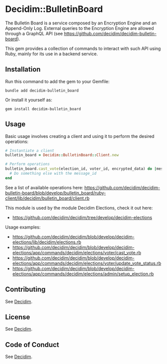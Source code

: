 # Decidim::BulletinBoard

The Bulletin Board is a service composed by an Encryption Engine and an Append-Only Log. External queries to the Encryption Engine are allowed through a GraphQL API (see https://github.com/decidim/decidim-bulletin-board).

This gem provides a collection of commands to interact with such API using Ruby, mainly for its use in a backend service.

## Installation

Run this command to add the gem to your Gemfile:

```console
bundle add decidim-bulletin_board
```

Or install it yourself as:

```console
gem install decidim-bulletin_board
```

## Usage

Basic usage involves creating a client and using it to perform the desired operations:

```ruby
# Instantiate a client
bulletin_board = Decidim::BulletinBoard::Client.new

# Perform operations
bulletin_board.cast_vote(election_id, voter_id, encrypted_data) do |message_id|
  # Do something else with the message_id
end
```

See a list of available operations here: https://github.com/decidim/decidim-bulletin-board/blob/develop/bulletin_board/ruby-client/lib/decidim/bulletin_board/client.rb

This module is used by the module Decidim Elections, check it out here: 

- https://github.com/decidim/decidim/tree/develop/decidim-elections

Usage examples:

- https://github.com/decidim/decidim/blob/develop/decidim-elections/lib/decidim/elections.rb
- https://github.com/decidim/decidim/blob/develop/decidim-elections/app/commands/decidim/elections/voter/cast_vote.rb
- https://github.com/decidim/decidim/blob/develop/decidim-elections/app/commands/decidim/elections/voter/update_vote_status.rb
- https://github.com/decidim/decidim/blob/develop/decidim-elections/app/commands/decidim/elections/admin/setup_election.rb


## Contributing

See [Decidim](https://github.com/decidim/decidim).

## License

See [Decidim](https://github.com/decidim/decidim).

## Code of Conduct

See [Decidim](https://github.com/decidim/decidim).

